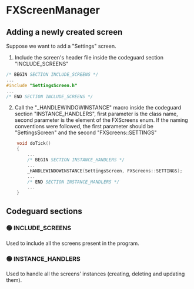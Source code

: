 # FXScreenManager

## Adding a newly created screen
Suppose we want to add a "Settings" screen.
1. Include the screen's header file inside the codeguard section "INCLUDE_SCREENS"
```cpp
/* BEGIN SECTION INCLUDE_SCREENS */
...
#include "SettingsScreen.h"
...
/* END SECTION INCLUDE_SCREENS */
```
2. Call the "_HANDLEWINDOWINSTANCE" macro inside the codeguard section "INSTANCE_HANDLERS", first parameter is the class name, second parameter is the element of the FXScreens enum. If the naming conventions were followed, the first parameter should be "SettingsScreen" and the second "FXScreens::SETTINGS"
```cpp
    void doTick()
    {
        ...
        /* BEGIN SECTION INSTANCE_HANDLERS */
        ...
        _HANDLEWINDOWINSTANCE(SettingsScreen, FXScreens::SETTINGS);
        ...
        /* END SECTION INSTANCE_HANDLERS */
        ...
    }
```

## Codeguard sections

### 🟢 INCLUDE_SCREENS
Used to include all the screens present in the program.

### 🟢 INSTANCE_HANDLERS
Used to handle all the screens' instances (creating, deleting and updating them).